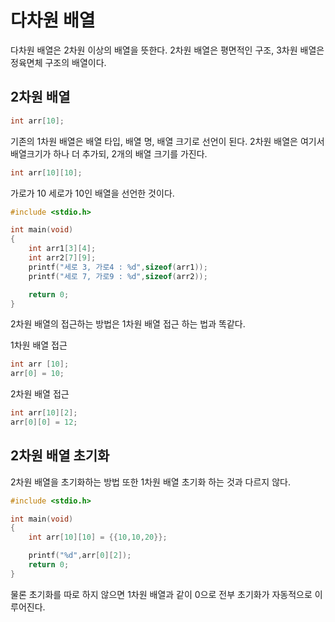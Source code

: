 # 다차원 배열
다차원 배열은 2차원 이상의 배열을 뜻한다.
2차원 배열은 평면적인 구조, 3차원 배열은 정육면체 구조의 배열이다.

## 2차원 배열
```c
int arr[10];
```
기존의 1차원 배열은 배열 타입, 배열 명, 배열 크기로 선언이 된다. 2차원 배열은 여기서 배열크기가 하나 더 추가되, 2개의 배열 크기를 가진다.

```c
int arr[10][10];
```
가로가 10 세로가 10인 배열을 선언한 것이다.

```c
#include <stdio.h>

int main(void)
{
    int arr1[3][4];
    int arr2[7][9];
    printf("세로 3, 가로4 : %d",sizeof(arr1));
    printf("세로 7, 가로9 : %d",sizeof(arr2));

    return 0;
}
```

2차원 배열의 접근하는 방법은 1차원 배열 접근 하는 법과 똑같다.

1차원 배열 접근
```c
int arr [10];
arr[0] = 10;
```

2차원 배열 접근
```c
int arr[10][2];
arr[0][0] = 12;
```

## 2차원 배열 초기화

2차원 배열을 초기화하는 방법 또한 1차원 배열 초기화 하는 것과 다르지 않다.

```c
#include <stdio.h>

int main(void)
{
    int arr[10][10] = {{10,10,20}};

    printf("%d",arr[0][2]);
    return 0;
}
```

물론 초기화를 따로 하지 않으면 1차원 배열과 같이 0으로 전부 초기화가 자동적으로 이루어진다.